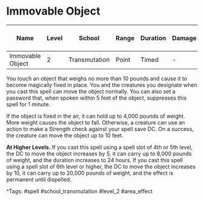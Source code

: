 # Immovable Object

| Name | Level | School | Range | Duration | Damage | Save DC & Type |
|------|-------|--------|-------|----------|--------|----------------|
| Immovable Object | 2 | Transmutation | Point | Timed | - | - |

You touch an object that weighs no more than 10 pounds and cause it to become magically fixed in place. You and the creatures you designate when you cast this spell can move the object normally. You can also set a password that, when spoken within 5 feet of the object, suppresses this spell for 1 minute.

If the object is fixed in the air, it can hold up to 4,000 pounds of weight. More weight causes the object to fall. Otherwise, a creature can use an action to make a Strength check against your spell save DC. On a success, the creature can move the object up to 10 feet.

**At Higher Levels.** If you cast this spell using a spell slot of 4th or 5th level, the DC to move the object increases by 5, it can carry up to 8,000 pounds of weight, and the duration increases to 24 hours. If you cast this spell using a spell slot of 6th level or higher, the DC to move the object increases by 10, it can carry up to 20,000 pounds of weight, and the effect is permanent until dispelled.

^Tags: #spell #school_transmutation #level_2 #area_effect
